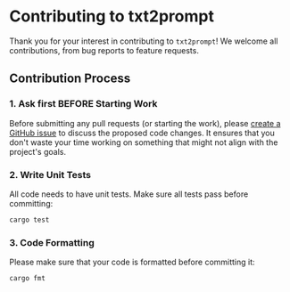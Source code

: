 # Contributing to txt2prompt

Thank you for your interest in contributing to `txt2prompt`! We welcome all contributions, from bug reports to feature requests.


## Contribution Process

### 1. Ask first BEFORE Starting Work

Before submitting any pull requests (or starting the work), please [create a GitHub issue](https://github.com/evgenyneu/txt2prompt/issues) to discuss the proposed code changes. It ensures that you don't waste your time working on something that might not align with the project's goals.

### 2. Write Unit Tests

All code needs to have unit tests. Make sure all tests pass before committing:

```bash
cargo test
```

### 3. Code Formatting

Please make sure that your code is formatted before committing it:

```bash
cargo fmt
```
